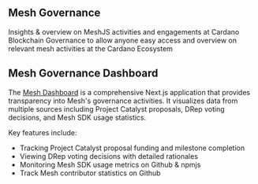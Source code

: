 ## Mesh Governance

Insights & overview on MeshJS activities and engagements at Cardano Blockchain Governance to allow anyone easy access and overview on relevant mesh activities at the Cardano Ecosystem

## Mesh Governance Dashboard

The [Mesh Dashboard](https://gov.meshjs.dev/) is a comprehensive Next.js application that provides transparency into Mesh's governance activities. It visualizes data from multiple sources including Project Catalyst proposals, DRep voting decisions, and Mesh SDK usage statistics.

Key features include:
- Tracking Project Catalyst proposal funding and milestone completion
- Viewing DRep voting decisions with detailed rationales
- Monitoring Mesh SDK usage metrics on Github & npmjs
- Track Mesh contributor statistics on Github



